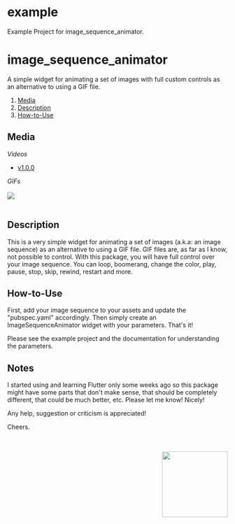 # example

Example Project for image_sequence_animator.


# image_sequence_animator

A simple widget for animating a set of images with full custom controls as an alternative to using a GIF file.

1. [Media](#media) 
2. [Description](#description) 
3. [How-to-Use](#howtouse)


<a name="media"></a>
## Media
*Videos*

* [v1.0.0](https://youtu.be/p79ELnwg7Mw)

*GIFs*
<br><br>
<img src="https://www.cosmossoftware.coffee/Common/Portfolio/GIFs/FlutterImageSequenceAnimator.gif"/>
<br><br>


<a name="description"></a>
## Description
This is a very simple widget for animating a set of images (a.k.a: an image sequence) as an alternative to using a GIF file. GIF files are, as far 
as I know, not possible to control. With this package, you will have full control over your image sequence. You can loop, boomerang, change the 
color, play, pause, stop, skip, rewind, restart and more. 


<a name="howtouse"></a>
## How-to-Use
First, add your image sequence to your assets and update the "pubspec.yaml" accordingly. Then simply create an ImageSequenceAnimator widget with 
your parameters. That's it!

Please see the example project and the documentation for understanding the parameters.


## Notes
I started using and learning Flutter only some weeks ago so this package might have some parts that don't make sense, 
that should be completely different, that could be much better, etc. Please let me know! Nicely! 

Any help, suggestion or criticism is appreciated! 

Cheers.

<br><br>
<img align="right" src="https://www.cosmossoftware.coffee/Common/Images/CosmosSoftwareIconTransparent.png" width="150" height="150"/>
<br><br>